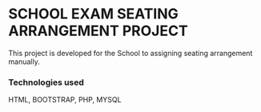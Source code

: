 # SCHOOL EXAM SEATING ARRANGEMENT PROJECT
This project is developed for the School to assigning seating arrangement manually. 
### Technologies used
HTML, BOOTSTRAP, PHP, MYSQL

